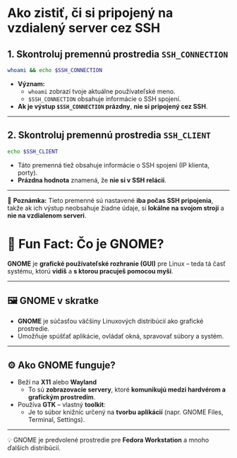 
# Ako zistiť, či si pripojený na vzdialený server cez SSH

## 1. Skontroluj premennú prostredia `SSH_CONNECTION`
```bash
whoami && echo $SSH_CONNECTION
```
- **Význam:**
  - `whoami` zobrazí tvoje aktuálne používateľské meno.
  - `$SSH_CONNECTION` obsahuje informácie o SSH spojení.
- **Ak je výstup `$SSH_CONNECTION` prázdny**, **nie si pripojený cez SSH**.

---

## 2. Skontroluj premennú prostredia `SSH_CLIENT`
```bash
echo $SSH_CLIENT
```
- Táto premenná tiež obsahuje informácie o SSH spojení (IP klienta, porty).
- **Prázdna hodnota** znamená, že **nie si v SSH relácii**.

---

🧠 **Poznámka:** Tieto premenné sú nastavené **iba počas SSH pripojenia**, takže ak ich výstup neobsahuje žiadne údaje, si **lokálne na svojom stroji** a **nie na vzdialenom serveri**.



# 🧠 Fun Fact: Čo je GNOME?

**GNOME** je **grafické používateľské rozhranie (GUI)** pre Linux – teda tá časť systému, ktorú **vidíš** a **s ktorou pracuješ pomocou myši**.

---

## 🖼️ GNOME v skratke

- **GNOME** je súčasťou väčšiny Linuxových distribúcií ako grafické prostredie.
- Umožňuje spúšťať aplikácie, ovládať okná, spravovať súbory a systém.

---

## ⚙️ Ako GNOME funguje?

- Beží na **X11** alebo **Wayland**
  - To sú **zobrazovacie servery**, ktoré **komunikujú medzi hardvérom a grafickým prostredím**.
- Používa **GTK** – vlastný **toolkit**:
  - Je to súbor knižníc určený na **tvorbu aplikácií** (napr. GNOME Files, Terminal, Settings).

---

💡 GNOME je predvolené prostredie pre **Fedora Workstation** a mnoho ďalších distribúcií.
